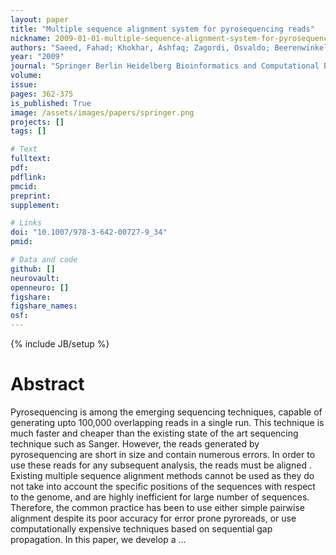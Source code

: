 ```yaml
---
layout: paper
title: "Multiple sequence alignment system for pyrosequencing reads"
nickname: 2009-01-01-multiple-sequence-alignment-system-for-pyrosequencing-reads
authors: "Saeed, Fahad; Khokhar, Ashfaq; Zagordi, Osvaldo; Beerenwinkel, Niko; "
year: "2009"
journal: "Springer Berlin Heidelberg Bioinformatics and Computational Biology: First International Conference, BICoB 2009, New Orleans, LA, USA, April 8-10, 2009. Proceedings"
volume: 
issue:
pages: 362-375
is_published: True
image: /assets/images/papers/springer.png
projects: []
tags: []

# Text
fulltext:
pdf:
pdflink:
pmcid:
preprint: 
supplement:

# Links
doi: "10.1007/978-3-642-00727-9_34"
pmid:

# Data and code
github: []
neurovault:
openneuro: []
figshare:
figshare_names:
osf:
---
```

{% include JB/setup %}

# Abstract

Pyrosequencing is among the emerging sequencing techniques, capable of generating upto 100,000 overlapping reads in a single run. This technique is much faster and cheaper than the existing state of the art sequencing technique such as Sanger. However, the reads generated by pyrosequencing are short in size and contain numerous errors. In order to use these reads for any subsequent analysis, the reads must be aligned . Existing multiple sequence alignment methods cannot be used as they do not take into account the specific positions of the sequences with respect to the genome, and are highly inefficient for large number of sequences. Therefore, the common practice has been to use either simple pairwise alignment despite its poor accuracy for error prone pyroreads, or use computationally expensive techniques based on sequential gap propagation. In this paper, we develop a …
